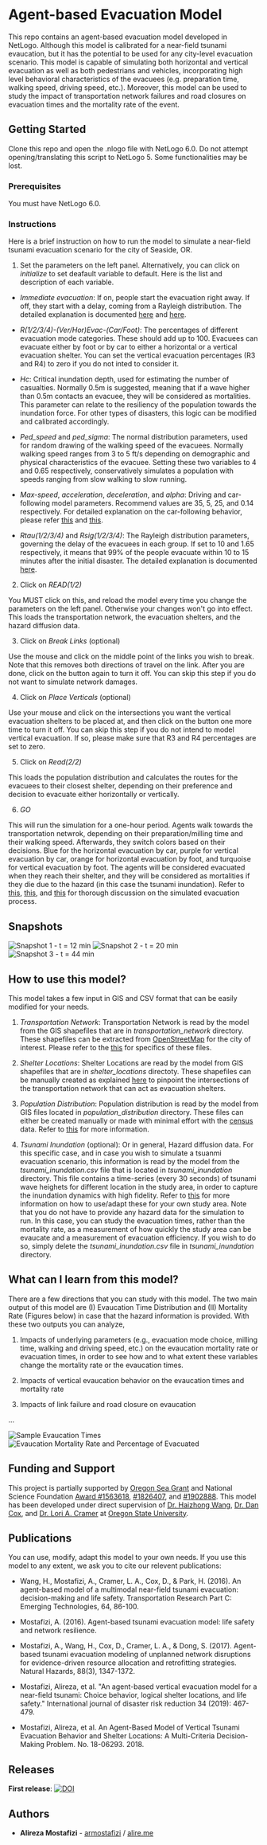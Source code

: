# Agent-based Evacuation Model

This repo contains an agent-based evacuation model developed in NetLogo. Although this model is calibrated for a near-field tsunami evaucation, but it has the potential to be used for any city-level evacuation scenario. This model is capable of simulating both horizontal and vertical evacuation as well as both pedestrians and vehicles, incorporating high level behavioral characteristics of the evacuees (e.g. preparation time, walking speed, driving speed, etc.). Moreover, this model can be used to study the impact of transportation network failures and road closures on evacuation times and the mortality rate of the event. 

## Getting Started

Clone this repo and open the .nlogo file with NetLogo 6.0. Do not attempt opening/translating this script to NetLogo 5. Some functionalities may be lost.

### Prerequisites

You must have NetLogo 6.0.

### Instructions

Here is a brief instruction on how to run the model to simulate a near-field tsunami evacuation scenario for the city of Seaside, OR.

1. Set the parameters on the left panel. Alternatively, you can click on *initialize* to set deafault variable to default. Here is the list and description of each variable.

* *Immediate evacuation*: If on, people start the evacuation right away. If off, they start with a delay, coming from a Rayleigh distribution. The detailed explanation is documented [here](https://ir.library.oregonstate.edu/concern/graduate_thesis_or_dissertations/bv73c493x) and [here](https://www.sciencedirect.com/science/article/pii/S0968090X15004106).

* *R(1/2/3/4)-(Ver/Hor)Evac-(Car/Foot)*: The percentages of different evacuation mode categories. These should add up to 100. Evacuees can evacuate either by foot or by car to either a horizontal or a vertical evacuation shelter. You can set the vertical evacuation percentages (R3 and R4) to zero if you do not inted to consider it.

* *Hc*: Critical inundation depth, used for estimating the number of casualties. Normally 0.5m is suggested, meaning that if a wave higher than 0.5m contacts an evacuee, they will be considered as mortalities. This parameter can relate to the resiliency of the population towards the inundation force. For other types of disasters, this logic can be modified and calibrated accordingly.

* *Ped_speed* and *ped_sigma*: The normal distribution parameters, used for random drawing of the walking speed of the evacuees. Normally walking speed ranges from 3 to 5 ft/s depending on demographic and physical characteristics of the evacuee. Setting these two variables to 4 and 0.65 respectively, conservatively simulates a population with speeds ranging from slow walking to slow running.

* *Max-speed*, *acceleration*, *deceleration*, and *alpha*: Driving and car-following model parameters. Recommend values are 35, 5, 25, and 0.14 respectively. For detailed explanation on the car-following behavior, please refer [this](https://ir.library.oregonstate.edu/concern/graduate_thesis_or_dissertations/bv73c493x) and [this](https://link.springer.com/article/10.1007/s11069-017-2927-y).

* *Rtau(1/2/3/4)* and *Rsig(1/2/3/4)*: The Rayleigh distribution parameters, governing the delay of the evacuees in each group. If set to 10 and 1.65 respectively, it means that 99% of the people evacuate within 10 to 15 minutes after the initial disaster. The detailed explanation is documented [here](https://ir.library.oregonstate.edu/concern/graduate_thesis_or_dissertations/bv73c493x).

2. Click on *READ(1/2)*

You MUST click on this, and reload the model every time you change the parameters on the left panel. Otherwise your changes won't go into effect. This loads the transportation network, the evacuation shelters, and the hazard diffusion data.

3. Click on *Break Links* (optional)

Use the mouse and click on the middle point of the links you wish to break. Note that this removes both directions of travel on the link. After you are done, click on the button again to turn it off. You can skip this step if you do not want to simulate network damages.

4. Click on *Place Verticals* (optional)

Use your mouse and click on the intersections you want the vertical evacuation shelters to be placed at, and then click on the button one more time to turn it off. You can skip this step if you do not intend to model vertical evacuation. If so, please make sure that R3 and R4 percentages are set to zero.
    
5. Click on *Read(2/2)*

This loads the population distribution and calculates the routes for the evacuees to their closest shelter, depending on their preference and decision to evacuate either horizontally or vertically.

6. *GO*

This will run the simulation for a one-hour period. Agents walk towards the transportation netwrok, depending on their preparation/milling time and their walking speed. Afterwards, they switch colors based on their decisions. Blue for the horizontal evacuation by car, purple for vertical evacuation by car, orange for horizontal evacuation by foot, and turquoise for vertical evacuation by foot. The agents will be considered evacuated when they reach their shelter, and they will be considered as mortalities if they die due to the hazard (in this case the tsunami inundation). Refer to [this](https://ir.library.oregonstate.edu/concern/graduate_thesis_or_dissertations/bv73c493x), [this](https://link.springer.com/article/10.1007/s11069-017-2927-y), and [this](https://www.sciencedirect.com/science/article/pii/S0968090X15004106) for thorough discussion on the simulated evacuation process. 

## Snapshots

![Snapshot 1 - t = 12 min](snapshots/snapshot1.png?raw=true "Snapshot 1 - time = 6min")
![Snapshot 2 - t = 20 min](snapshots/snapshot2.png?raw=true "Snapshot 2 - time = 20min")
![Snapshot 3 - t = 44 min](snapshots/snapshot3.png?raw=true "Snapshot 3 - time = 44min")

## How to use this model?

This model takes a few input in GIS and CSV format that can be easily modified for your needs.

1. *Transportation Network*: Transportation Network is read by the model from the GIS shapefiles that are in *transportation_network* directory. These shapefiles can be extracted from [OpenStreetMap](https://www.openstreetmap.org) for the city of interest. Please refer to the [this](road_network/README.md) for specifics of these files.

2. *Shelter Locations*: Shelter Locations are read by the model from GIS shapefiles that are in *shelter_locations* directoty. These shapefiles can be manually created as explained [here](shelter_locations/README.md) to pinpoint the intersections of the transportation network that can act as evacuation shelters.

3. *Population Distribution*: Population distribution is read by the model from GIS files located in *population_distribution* directory. These files can either be created manually or made with minimal effort with the [census](https://www.census.gov/data.html) data. Refer to [this](population_distribution/README.md) for more information.

4. *Tsunami Inundation* (optional): Or in general, Hazard diffusion data. For this specific case, and in case you wish to simulate a tsuanmi evacuation scenario, this information is read by the model from the *tsunami_inundation.csv* file that is located in *tsunami_inundation* directory. This file contains a time-series (every 30 seconds) of tsunami wave heighets for different location in the study area, in order to capture the inundation dynamics with high fidelity. Refer to [this](tsunami_inundation/README.md) for more information on how to use/adapt these for your own study area. Note that you do not have to provide any hazard data for the simulation to run. In this case, you can study the evacuation times, rather than the mortality rate, as a measurement of how quickly the study area can be evaucate and a measurement of evacuation efficiency. If you wish to do so, simply delete the *tsunami_inundation.csv* file in *tsunami_inundation* directory.

## What can I learn from this model?

There are a few directions that you can study with this model. The two main output of this model are (I) Evaucation Time Distribution and (II) Mortality Rate (Figures below) in case that the hazard information is provided. With these two outputs you can analyze,

1. Impacts of underlying parameters (e.g., evacuation mode choice, milling time, walking and driving speed, etc.) on the evaucation mortality rate or evacuation times, in order to see how and to what extent these variables change the mortality rate or the evaucation times.

2. Impacts of vertical evaucation behavior on the evaucation times and mortality rate

3. Impacts of link failure and road closure on evaucation

...

![Sample Evaucation Times](snapshots/evac_times.png)
![Evaucation Mortality Rate and Percentage of Evacuated](snapshots/mortality_rate.png)



## Funding and Support

This project is partially supported by [Oregon Sea Grant](http://seagrant.oregonstate.edu/) and National Science Foundation [Award \#1563618](https://www.nsf.gov/awardsearch/showAward?AWD_ID=1563618), [\#1826407](https://www.nsf.gov/awardsearch/showAward?AWD_ID=1826407), and [\#1902888](https://www.nsf.gov/awardsearch/showAward?AWD_ID=1902888). This model has been developed under direct supervision of [Dr. Haizhong Wang](http://cce.oregonstate.edu/wang), [Dr. Dan Cox](http://cce.oregonstate.edu/cox), and [Dr. Lori A. Cramer](https://liberalarts.oregonstate.edu/spp/sociology/lori-cramer) at [Oregon State University](http://oregonstate.edu).

## Publications

You can use, modify, adapt this model to your own needs. If you use this model to any extent, we ask you to cite our relevent publications:

+ Wang, H., Mostafizi, A., Cramer, L. A., Cox, D., & Park, H. (2016). An agent-based model of a multimodal near-field tsunami evacuation: decision-making and life safety. Transportation Research Part C: Emerging Technologies, 64, 86-100.

+ Mostafizi, A. (2016). Agent-based tsunami evacuation model: life safety and network resilience.

+ Mostafizi, A., Wang, H., Cox, D., Cramer, L. A., & Dong, S. (2017). Agent-based tsunami evacuation modeling of unplanned network disruptions for evidence-driven resource allocation and retrofitting strategies. Natural Hazards, 88(3), 1347-1372.

+ Mostafizi, Alireza, et al. "An agent-based vertical evacuation model for a near-field tsunami: Choice behavior, logical shelter locations, and life safety." International journal of disaster risk reduction 34 (2019): 467-479.

+ Mostafizi, Alireza, et al. An Agent-Based Model of Vertical Tsunami Evacuation Behavior and Shelter Locations: A Multi-Criteria Decision-Making Problem. No. 18-06293. 2018.

## Releases
**First release**:
[![DOI](https://zenodo.org/badge/122685849.svg)](https://zenodo.org/badge/latestdoi/122685849)

## Authors

* **Alireza Mostafizi** - [armostafizi](https://github.com/armostafizi) / [alire.me](https://alire.me)
